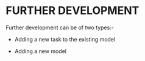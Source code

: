 FURTHER DEVELOPMENT
=====================

Further development can be of two types:-
   * Adding a new task to the existing model
    
   * Adding a new model

